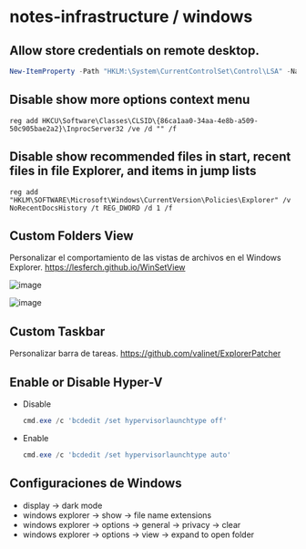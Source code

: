 # notes-infrastructure / windows

## Allow store credentials on remote desktop.

```powershell
New-ItemProperty -Path "HKLM:\System\CurrentControlSet\Control\LSA" -Name "LsaCfgFlags" -PropertyType "DWORD" -Value 0 -Force
```

## Disable show more options context menu

```shell
reg add HKCU\Software\Classes\CLSID\{86ca1aa0-34aa-4e8b-a509-50c905bae2a2}\InprocServer32 /ve /d "" /f
```

## Disable show recommended files in start, recent files in file Explorer, and items in jump lists

```shell
reg add "HKLM\SOFTWARE\Microsoft\Windows\CurrentVersion\Policies\Explorer" /v NoRecentDocsHistory /t REG_DWORD /d 1 /f
```

## Custom Folders View

Personalizar el comportamiento de las vistas de archivos en el Windows Explorer. <https://lesferch.github.io/WinSetView>

![image](https://github.com/user-attachments/assets/aca1780d-2f18-4429-be47-d214a2cb9c9b)

![image](https://github.com/user-attachments/assets/1c6fd6a1-98a5-4836-bfed-e7de3b32bc88)

## Custom Taskbar

Personalizar barra de tareas. <https://github.com/valinet/ExplorerPatcher>

## Enable or Disable Hyper-V

- Disable

  ```powershell
  cmd.exe /c 'bcdedit /set hypervisorlaunchtype off'
  ```

- Enable

  ```powershell
  cmd.exe /c 'bcdedit /set hypervisorlaunchtype auto'
  ```

## Configuraciones de Windows

- display -> dark mode
- windows explorer -> show -> file name extensions
- windows explorer -> options -> general -> privacy -> clear
- windows explorer -> options -> view -> expand to open folder
